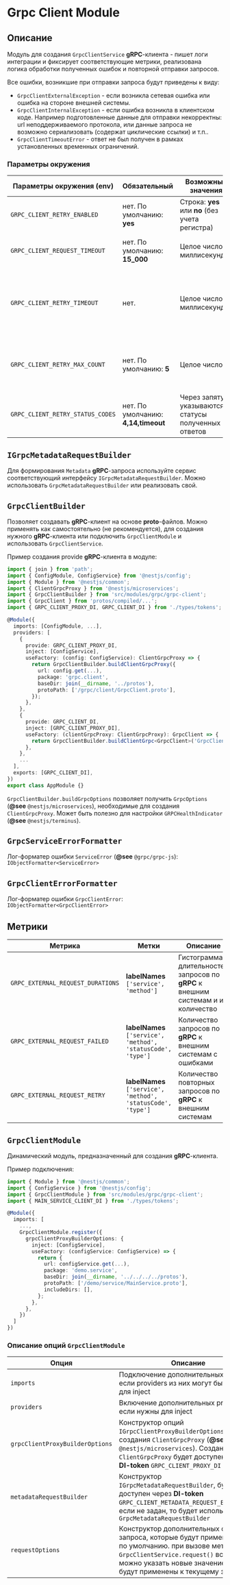 # Grpc Client Module

## Описание
Модуль для создания `GrpcClientService` **gRPC**-клиента - пишет логи интеграции и фиксирует соответствующие метрики, реализована логика обработки полученных ошибок и повторной отправки запросов.

Все ошибки, возникшие при отправки запроса будут приведены к виду:
  - `GrpcClientExternalException` - если возникла сетевая ошибка или ошибка на стороне внешней системы.
  - `GrpcClientInternalException` - если ошибка возникла в клиентском коде. Например подготовленные данные для отправки некорректны: url неподдерживаемого протокола, или данные запроса не возможно сериализовать (содержат циклические ссылки) и т.п..
  - `GrpcClientTimeoutError` - ответ не был получен в рамках установленных временных ограничений.

### Параметры окружения
| Параметры окружения (**env**)| Обязательный | Возможные значения | Описание|
|---|---|---|---|
|`GRPC_CLIENT_RETRY_ENABLED`|нет. По умолчанию: **yes** | Строка: **yes** или **no** (без учета регистра) | Позволяет включать/отключать процесс повторной отправки **gRPC**-запроса. |
|`GRPC_CLIENT_REQUEST_TIMEOUT`|нет. По умолчанию: **15_000** | Целое число в миллисекундах | Задает **timeout** **gRPC**-запроса. Будет выброшена ошибка `GrpcClientTimeoutError` |
|`GRPC_CLIENT_RETRY_TIMEOUT`|нет. | Целое число в миллисекундах | Если задано и общая длительность выполнения метода `GrpcClientService.request` превысит заданное значение, то будет выброшена ошибка `GrpcClientTimeoutError`. |
|`GRPC_CLIENT_RETRY_MAX_COUNT`|нет. По умолчанию: **5** | Целое число | Задает максимальное кол-во переотправок запроса. Если будет превышено, то будет выброшена последняя полученная ошибка. |
|`GRPC_CLIENT_RETRY_STATUS_CODES`|нет. По умолчанию: **4,14,timeout** | Через запятую указываются статусы полученных ответов | При получении ошибки со статусом из указанного списка, будет выполнен повторный **gRPC**-запрос |

## `IGrpcMetadataRequestBuilder`
Для формирования `Metadata` **gRPC**-запроса используйте сервис соответствующий интерфейсу `IGrpcMetadataRequestBuilder`.  Можно использовать `GrpcMetadataRequestBuilder` или реализовать свой. 

## `GrpcClientBuilder`
Позволяет создавать **gRPC**-клиент на основе **proto**-файлов.
Можно применять как самостоятельно (не рекомендуется), для создания нужного **gRPC**-клиента или подключить `GrpcClientModule` и использовать `GrpcClientService`.

Пример создания provide **gRPC**-клиента в модуле:

```typescript
import { join } from 'path';
import { ConfigModule, ConfigService} from '@nestjs/config';
import { Module } from '@nestjs/common';
import { ClientGrpcProxy } from '@nestjs/microservices';
import { GrpcClientBuilder } from 'src/modules/grpc/grpc-client';
import { GrpcClient } from 'protos/compiled/...';
import { GRPC_CLIENT_PROXY_DI, GRPC_CLIENT_DI } from './types/tokens';

@Module({
  imports: [ConfigModule, ...],
  providers: [
    {
      provide: GRPC_CLIENT_PROXY_DI,
      inject: [ConfigService],
      useFactory: (config: ConfigService): ClientGrpcProxy => {
        return GrpcClientBuilder.buildClientGrpcProxy({
          url: config.get(...),
          package: 'grpc.client',
          baseDir: join(__dirname, '../protos'),
          protoPath: ['/grpc/client/GrpcClient.proto'],
        });
      },
    },
    {
      provide: GRPC_CLIENT_DI,
      inject: [GRPC_CLIENT_PROXY_DI],
      useFactory: (clientGrpcProxy: ClientGrpcProxy): GrpcClient => {
        return GrpcClientBuilder.buildClientGrpc<GrpcClient>('GrpcClient', clientGrpcProxy);
      },
    },
    ...
  ],
  exports: [GRPC_CLIENT_DI],
})
export class AppModule {}
```

`GrpcClientBuilder.buildGrpcOptions` позволяет получить `GrpcOptions` (**@see** `@nestjs/microservices`), необходимые для создания `ClientGrpcProxy`. Может быть полезно для настройки `GRPCHealthIndicator` (**@see** `@nestjs/terminus`).

## `GrpcServiceErrorFormatter` 
Лог-форматер ошибки `ServiceError` (**@see** `@grpc/grpc-js`): `IObjectFormatter<ServiceError>`

## `GrpcClientErrorFormatter`
Лог-форматер ошибки `GrpcClientError`: `IObjectFormatter<GrpcClientError>`

## Метрики
| Метрика| Метки |Описание|
|---|---|---|
|`GRPC_EXTERNAL_REQUEST_DURATIONS`|**labelNames** `['service', 'method']`| Гистограмма длительностей запросов по **gRPC** к внешним системам и их количество |
|`GRPC_EXTERNAL_REQUEST_FAILED`|**labelNames** `['service', 'method', 'statusCode', 'type']`| Количество запросов по **gRPC** к внешним системам с ошибками |
|`GRPC_EXTERNAL_REQUEST_RETRY`|**labelNames** `['service', 'method', 'statusCode', 'type']`| Количество повторных запросов по **gRPC** к внешним системам |

## `GrpcClientModule`
Динамический модуль, предназначенный для создания **gRPC**-клиента.

Пример подключения:

```typescript
import { Module } from '@nestjs/common';
import { ConfigService } from '@nestjs/config';
import { GrpcClientModule } from 'src/modules/grpc/grpc-client';
import { MAIN_SERVICE_CLIENT_DI } from './types/tokens';

@Module({
  imports: [
    ...,
    GrpcClientModule.register({
      grpcClientProxyBuilderOptions: {
        inject: [ConfigService],
        useFactory: (configService: ConfigService) => {
          return {
            url: configService.get(...),
            package: 'demo.service',
            baseDir: join(__dirname, '../../../../protos'),
            protoPath: ['/demo/service/MainService.proto'],
            includeDirs: [],
          };
        },
      },
    })
  ]
})
```
### Описание опций `GrpcClientModule`

| Опция| Описание|
|---|---|
|`imports`| Подключение дополнительных модулей, если providers из них могут быть нужны для inject |
|`providers`| Включение дополнительных providers, если нужны для inject |
|`grpcClientProxyBuilderOptions`| Конструктор опций `IGrpcClientProxyBuilderOptions` для создания `ClientGrpcProxy` (**@see** `@nestjs/microservices`). Созданный `ClientGrpcProxy` будет доступен через **DI-token** `GRPC_CLIENT_PROXY_DI`|
|`metadataRequestBuilder`| Конструктор `IGrpcMetadataRequestBuilder`,  будет доступен через **DI-token** `GRPC_CLIENT_METADATA_REQUEST_BUILDER_DI`, если не задан, то будет использован `GrpcMetadataRequestBuilder`|
|`requestOptions`| Конструктор дополнительных опций запроса, которые будут применены как по умолчанию. при вызове метода `GrpcClientService.request()` всегда можно указать новые значение, которые будут применены к текущему запросу.|
